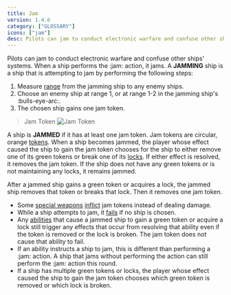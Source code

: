 ```yaml
---
title: Jam
version: 1.4.6
category: ["GLOSSARY"]
icons: ["jam"]
desc: Pilots can jam to conduct electronic warfare and confuse other ships' systems.
---
```


Pilots can jam to conduct electronic warfare and confuse other ships' systems. When a ship performs the :jam: action, it jams. A **JAMMING** ship is a ship that is attempting to jam by performing the following steps:

1. Measure [range](/rules/Range) from the jamming ship to any enemy ships.
2. Choose an enemy ship at range 1, or at range 1-2 in the jamming ship's :bulls-eye-arc:.
3. The chosen ship gains one jam token.

> Jam Token
![Jam Token](Jam_Token.webp)

A ship is **JAMMED** if it has at least one jam token. Jam tokens are circular, orange [tokens](/rules/Tokens). When a ship becomes jammed, the player whose effect caused the ship to gain the jam token chooses for the ship to either remove one of its green tokens or break one of its [locks](/rules/Lock). If either effect is resolved, it removes the jam token. If the ship does not have any green tokens or is not maintaining any locks, it remains jammed.

After a jammed ship gains a green token or acquires a lock, the jammed ship removes that token or breaks that lock. Then it removes one jam token.

- Some [special weapons](/rules/Special_Weapons) [inflict](/rules/Inflict) jam tokens instead of dealing damage.
- While a ship attempts to jam, it [fails](/rules/Fail) if no ship is chosen.
- Any [abilities](/rules/Abilities) that cause a jammed ship to gain a green token or acquire a lock still trigger any effects that occur from resolving that ability even if the token is removed or the lock is broken. The jam token does not cause that ability to fail.
- If an ability instructs a ship to jam, this is different than performing a :jam: action. A ship that jams without performing the action can still perform the :jam: action this round.
- If a ship has multiple green tokens or locks, the player whose effect caused the ship to gain the jam token chooses which green token is removed or which lock is broken.